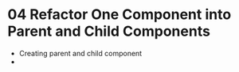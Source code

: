 # 04 Refactor One Component into Parent and Child Components

- Creating parent and child component
- 